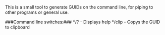 This is a small tool to generate GUIDs on the command line, for piping to other programs or general use.

###Command line switches:###
*/? - Displays help
*/clip - Copys the GUID to clipboard
